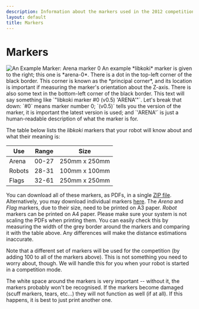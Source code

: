 ```yaml
---
description: Information about the markers used in the 2012 competition
layout: default
title: Markers
---
```

Markers
=======

<img src="/images/content/marker-0.png" alt="An Example Marker: Arena marker 0" class="right" />
An example *libkoki* marker is given to the right; this one is *arena-0*.
There is a dot in the top-left corner of the black border.  This corner is known as the *principal corner*, and its location is important if measuring the marker's orientation about the Z-axis.
There is also some text in the bottom-left corner of the black border.
This text will say something like `"libkoki marker #0 (v0.5) 'ARENA'"`.
Let's break that down:
`#0` means marker number 0;
`(v0.5)` tells you the version of the marker, it is important the latest version is used; and
`'ARENA'` is just a human-readable description of what the marker is for.

The table below lists the *libkoki* markers that your robot will know about and what their meaning is:


| Use         | Range | Size          |
|-------------|-------|---------------|
| Arena       | 00-27 | 250mm x 250mm |
| Robots      | 28-31 | 100mm x 100mm |
| Flags       | 32-61 | 250mm x 250mm |


You can download all of these markers, as PDFs, in a single [ZIP file](/resources/2015/markers/sr-dev-markers-2015.zip).
Alternatively, you may download individual markers [here](/resources/2015/markers/).
The *Arena* and *Flag* markers, due to their size, need to be printed on A3 paper.
*Robot* markers can be printed on A4 paper.
Please make sure your system is not scaling the PDFs when printing them.
You can easily check this by measuring the width of the grey border around the markers and comparing it with the table above.
Any differences will make the distance estimations inaccurate.

Note that a different set of markers will be used for the competition (by adding 100 to all of the markers above).
This is not something you need to worry about, though.
We will handle this for you when your robot is started in a competition mode.

The white space around the markers is very important -- without it, the markers probably won't be recognised.
If the markers become damaged (scuff markers, tears, etc...) they will not function as well (if at all).
If this happens, it is best to just print another one.

